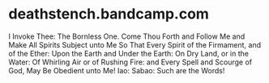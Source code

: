 # deathstench.bandcamp.com
I Invoke Thee: The Bornless One.
Come Thou Forth and Follow Me
and Make All Spirits Subject unto Me 
So That Every Spirit of the Firmament, and of the Ether: 
Upon the Earth and Under the Earth: 
On Dry Land, or in the Water: 
Of Whirling Air or of Rushing Fire: 
and Every Spell and Scourge of God, 
May Be Obedient unto Me! 
Iao: Sabao: 
Such are the Words!
